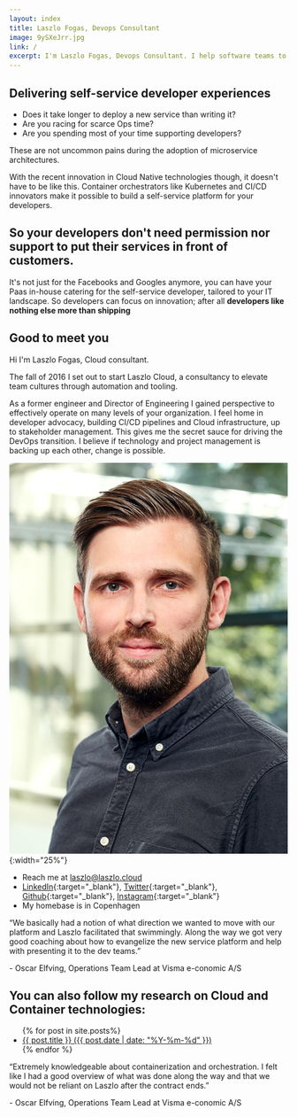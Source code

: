 ```yaml
---
layout: index
title: Laszlo Fogas, Devops Consultant
image: 9ySXeJrr.jpg
link: /
excerpt: I'm Laszlo Fogas, Devops Consultant. I help software teams to move their Docker experiments to production. Check out my roadmap for Kubernetes projects!
---
```


<h2 class="colorize">Delivering self-service developer experiences</h2>

<ul class="questions">
  <li>Does it take longer to deploy a new service than writing it?</li>
  <li>Are you racing for scarce Ops time?</li>
  <li>Are you spending most of your time supporting developers?</li>
</ul>

These are not uncommon pains during the adoption of microservice architectures.

With the recent innovation in Cloud Native technologies though, it doesn't have to be like this. Container orchestrators like Kubernetes and CI/CD innovators make it possible to build a self-service platform for your developers.

<h2>So your developers don't need permission nor support to put their services in front of customers.</h2>

It's not just for the Facebooks and Googles anymore, you can have your Paas in-house catering for the self-service developer, tailored to your IT landscape. So developers can focus on innovation; after all <strong>developers like nothing else more than shipping</strong>


## Good to meet you

Hi I'm Laszlo Fogas, Cloud consultant.

The fall of 2016 I set out to start Laszlo Cloud, a consultancy to elevate team cultures through automation and tooling.

As a former engineer and Director of Engineering I gained perspective to effectively operate on many levels of your organization. I feel home in developer advocacy, building CI/CD pipelines and Cloud infrastructure, up to stakeholder management. This gives me the secret sauce for driving the DevOps transition. I believe if technology and project management is backing up each other, change is possible.

![Laszlo Fogas](laszlo.jpg){:width="25%"}


* Reach me at laszlo@laszlo.cloud
* [LinkedIn](https://dk.linkedin.com/in/laszlofogas){:target="_blank"}, [Twitter](https://twitter.com/laszlocph){:target="_blank"}, [Github](https://github.com/laszlocph){:target="_blank"}, [Instagram](https://www.instagram.com/laszlo.cloud/){:target="_blank"}
* My homebase is in Copenhagen

<div class="testimonial">
<p>“We basically had a notion of what direction we wanted to move with our platform and Laszlo facilitated that swimmingly. Along the way we got very good coaching about how to evangelize the new service platform and help with presenting it to the dev teams.”</p> - Oscar Elfving, Operations Team Lead at Visma e-conomic A/S
</div>

## You can also follow my research on Cloud and Container technologies:
<ul>
  {% for post in site.posts%}
  <li>
    <a href="{{ post.url }}">{{ post.title }} ({{ post.date | date: "%Y-%m-%d" }})</a>
  </li>
  {% endfor %}
</ul>   

<div class="testimonial">
<p>“Extremely knowledgeable about containerization and orchestration. I felt like I had a good overview of what was done along the way and that we would not be reliant on Laszlo after the contract ends.”</p> - Oscar Elfving, Operations Team Lead at Visma e-conomic A/S
</div>
